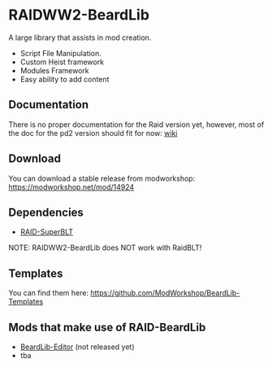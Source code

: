 # RAIDWW2-BeardLib
A large library that assists in mod creation.
- Script File Manipulation.
- Custom Heist framework
- Modules Framework
- Easy ability to add content

## Documentation
There is no proper documentation for the Raid version yet,
however, most of the doc for the pd2 version should fit for now: [wiki](https://luffyyy.gitbook.io/beardlib)

## Download
You can download a stable release from modworkshop: https://modworkshop.net/mod/14924

## Dependencies
* [RAID-SuperBLT](https://modworkshop.net/mod/49744)

NOTE: RAIDWW2-BeardLib does NOT work with RaidBLT!

## Templates
You can find them here: https://github.com/ModWorkshop/BeardLib-Templates

## Mods that make use of RAID-BeardLib
* [BeardLib-Editor](https://github.com/RAIDModding/BeardLib-Editor) (not released yet)
* tba
